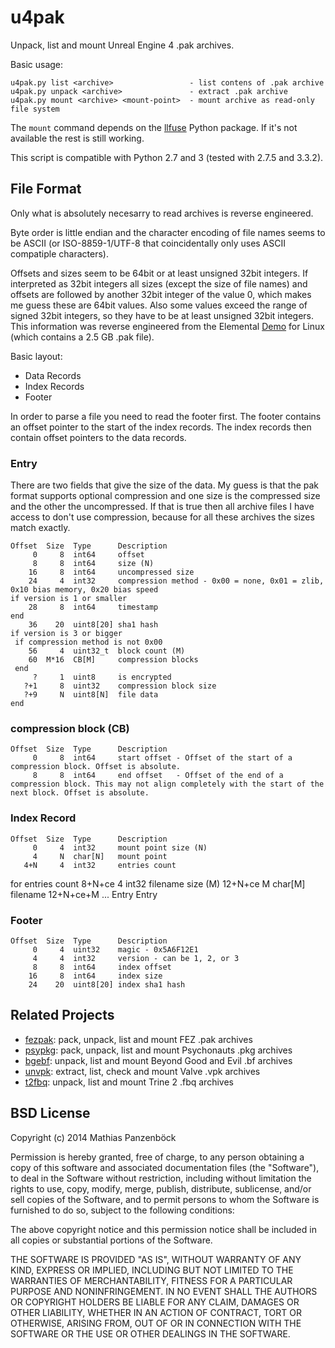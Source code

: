 u4pak
=====

Unpack, list and mount Unreal Engine 4 .pak archives.

Basic usage:

	u4pak.py list <archive>                 - list contens of .pak archive
	u4pak.py unpack <archive>               - extract .pak archive
	u4pak.py mount <archive> <mount-point>  - mount archive as read-only file system

The `mount` command depends on the [llfuse](https://code.google.com/p/python-llfuse/)
Python package. If it's not available the rest is still working.

This script is compatible with Python 2.7 and 3 (tested with 2.7.5 and 3.3.2).

File Format
-----------

Only what is absolutely necesarry to read archives is reverse engineered.

Byte order is little endian and the character encoding of file names seems to be
ASCII (or ISO-8859-1/UTF-8 that coincidentally only uses ASCII compatiple
characters).

Offsets and sizes seem to be 64bit or at least unsigned 32bit integers. If
interpreted as 32bit integers all sizes (except the size of file names) and offsets
are followed by another 32bit integer of the value 0, which makes me guess these
are 64bit values. Also some values exceed the range of signed 32bit integers, so
they have to be at least unsigned 32bit integers. This information was reverse
engineered from the Elemental [Demo](https://wiki.unrealengine.com/Linux_Demos)
for Linux (which contains a 2.5 GB .pak file).

Basic layout:

 * Data Records
 * Index Records
 * Footer

In order to parse a file you need to read the footer first. The footer contains
an offset pointer to the start of the index records. The index records then
contain offset pointers to the data records.

### Entry

There are two fields that give the size of the data. My guess is that the pak
format supports optional compression and one size is the compressed size and
the other the uncompressed. If that is true then all archive files I have access
to don't use compression, because for all these archives the sizes match exactly.

    Offset  Size  Type      Description
         0     8  int64     offset
         8     8  int64     size (N)
        16     8  int64     uncompressed size
        24     4  int32     compression method - 0x00 = none, 0x01 = zlib, 0x10 bias memory, 0x20 bias speed
    if version is 1 or smaller
        28     8  int64     timestamp
    end
        36    20  uint8[20] sha1 hash
    if version is 3 or bigger
     if compression method is not 0x00
        56     4  uint32_t  block count (M)
        60  M*16  CB[M]     compression blocks
     end
         ?     1  uint8     is encrypted
       ?+1     8  uint32    compression block size
       ?+9     N  uint8[N]  file data
    end

### compression block (CB)

    Offset  Size  Type      Description
         0     8  int64     start offset - Offset of the start of a compression block. Offset is absolute.
         8     8  int64     end offset   - Offset of the end of a compression block. This may not align completely with the start of the next block. Offset is absolute.
		
### Index Record

    Offset  Size  Type      Description
         0     4  int32     mount point size (N)
		 4     N  char[N]   mount point
	   4+N     4  int32     entries count
for entries count
    8+N+ce     4  int32     filename size (M)
   12+N+ce     M  char[M]   filename
 12+N+ce+M   ...  Entry     Entry

### Footer

    Offset  Size  Type      Description
         0     4  uint32    magic - 0x5A6F12E1
         4     4  int32     version - can be 1, 2, or 3
         8     8  int64     index offset
        16     8  int64     index size
        24    20  uint8[20] index sha1 hash

Related Projects
----------------

 * [fezpak](https://github.com/panzi/fezpak): pack, unpack, list and mount FEZ .pak archives
 * [psypkg](https://github.com/panzi/psypkg): pack, unpack, list and mount Psychonauts .pkg archives
 * [bgebf](https://github.com/panzi/bgebf): unpack, list and mount Beyond Good and Evil .bf archives
 * [unvpk](https://bitbucket.org/panzi/unvpk): extract, list, check and mount Valve .vpk archives
 * [t2fbq](https://github.com/panzi/t2fbq): unpack, list and mount Trine 2 .fbq archives

BSD License
-----------
Copyright (c) 2014 Mathias Panzenböck

Permission is hereby granted, free of charge, to any person obtaining a copy
of this software and associated documentation files (the "Software"), to deal
in the Software without restriction, including without limitation the rights
to use, copy, modify, merge, publish, distribute, sublicense, and/or sell
copies of the Software, and to permit persons to whom the Software is
furnished to do so, subject to the following conditions:

The above copyright notice and this permission notice shall be included in
all copies or substantial portions of the Software.

THE SOFTWARE IS PROVIDED "AS IS", WITHOUT WARRANTY OF ANY KIND, EXPRESS OR
IMPLIED, INCLUDING BUT NOT LIMITED TO THE WARRANTIES OF MERCHANTABILITY,
FITNESS FOR A PARTICULAR PURPOSE AND NONINFRINGEMENT. IN NO EVENT SHALL THE
AUTHORS OR COPYRIGHT HOLDERS BE LIABLE FOR ANY CLAIM, DAMAGES OR OTHER
LIABILITY, WHETHER IN AN ACTION OF CONTRACT, TORT OR OTHERWISE, ARISING FROM,
OUT OF OR IN CONNECTION WITH THE SOFTWARE OR THE USE OR OTHER DEALINGS IN
THE SOFTWARE.

